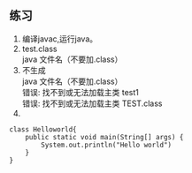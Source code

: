 ## 练习
1.  编译javac,运行java。
2.  test.class 
<br>java 文件名（不要加.class）
3. 不生成<br>
java 文件名（不要加.class）<br>
错误: 找不到或无法加载主类 test1
<br>错误: 找不到或无法加载主类 TEST.class
3. 
```
class Helloworld{
	public static void main(String[] args) {
		System.out.println("Hello world")
	}
}
```
